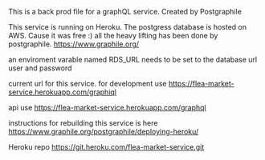  This is a back prod file for a graphQL service. Created by Postgraphile

This service is running on Heroku. The postgress database is hosted on AWS. Cause it was free :) all the heavy lifting has been done by postgraphile. https://www.graphile.org/

an enviroment varable named RDS_URL needs to be set to the database url user and password

current url for this service. for development use https://flea-market-service.herokuapp.com/graphiql

api use https://flea-market-service.herokuapp.com/graphql

instructions for rebuilding this service is here https://www.graphile.org/postgraphile/deploying-heroku/

Heroku repo https://git.heroku.com/flea-market-service.git